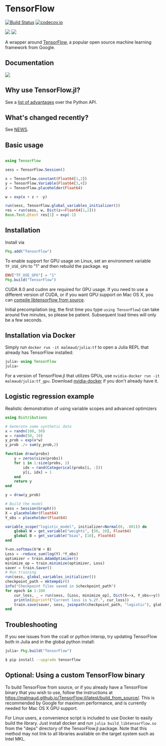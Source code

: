 # TensorFlow

[![Build Status](https://travis-ci.org/malmaud/TensorFlow.jl.svg?branch=master)](https://travis-ci.org/malmaud/TensorFlow.jl)
[![codecov.io](http://codecov.io/github/malmaud/TensorFlow.jl/coverage.svg?branch=master)](http://codecov.io/github/malmaud/TensorFlow.jl?branch=master)

[![](http://pkg.julialang.org/badges/TensorFlow_0.5.svg)](http://pkg.julialang.org/?pkg=TensorFlow)
[![](http://pkg.julialang.org/badges/TensorFlow_0.6.svg)](http://pkg.julialang.org/?pkg=TensorFlow)

A wrapper around [TensorFlow](https://www.tensorflow.org/), a popular open source machine learning framework from Google.

## Documentation

[![](https://img.shields.io/badge/docs-latest-blue.svg)](https://malmaud.github.io/TensorFlow.jl/latest)

## Why use TensorFlow.jl?

See a [list of advantages](https://github.com/malmaud/TensorFlow.jl/blob/master/docs/src/why_julia.md)
over the Python API.

## What's changed recently?

See [NEWS](https://github.com/malmaud/TensorFlow.jl/blob/master/NEWS.md).

## Basic usage

```julia

using TensorFlow

sess = TensorFlow.Session()

x = TensorFlow.constant(Float64[1,2])
y = TensorFlow.Variable(Float64[3,4])
z = TensorFlow.placeholder(Float64)

w = exp(x + z + -y)

run(sess, TensorFlow.global_variables_initializer())
res = run(sess, w, Dict(z=>Float64[1,2]))
Base.Test.@test res[1] ≈ exp(-1)
```

## Installation

Install via

```julia
Pkg.add("TensorFlow")
```

To enable support for GPU usage on Linux, set an environment variable `TF_USE_GPU` to "1" and then rebuild the package. eg

```julia
ENV["TF_USE_GPU"] = "1"
Pkg.build("TensorFlow")
```

CUDA 8.0 and cudnn are required for GPU usage.
If you need to use a different version of CUDA, or if you want GPU support on Mac OS X, you can [compile libtensorflow from source](#optional-building-the-tensorflow-library).

Initial precompilation (eg, the first time you type `using TensorFlow`) can take around five minutes, so please be patient. Subsequent load times will only be a few seconds.

## Installation via Docker

Simply run `docker run -it malmaud/julia:tf` to open a Julia REPL that already
has TensorFlow installed:

```julia
julia> using TensorFlow
julia>
```

For a version of TensorFlow.jl that utilizes GPUs, use `nvidia-docker run -it malmaud/julia:tf_gpu`.
Download [nvidia-docker](https://github.com/NVIDIA/nvidia-docker) if you don't
already have it.

## Logistic regression example

Realistic demonstration of using variable scopes and advanced optimizers

```julia
using Distributions

# Generate some synthetic data
x = randn(100, 50)
w = randn(50, 10)
y_prob = exp(x*w)
y_prob ./= sum(y_prob,2)

function draw(probs)
    y = zeros(size(probs))
    for i in 1:size(probs, 1)
        idx = rand(Categorical(probs[i, :]))
        y[i, idx] = 1
    end
    return y
end

y = draw(y_prob)

# Build the model
sess = Session(Graph())
X = placeholder(Float64)
Y_obs = placeholder(Float64)

variable_scope("logistic_model", initializer=Normal(0, .001)) do
    global W = get_variable("weights", [50, 10], Float64)
    global B = get_variable("bias", [10], Float64)
end

Y=nn.softmax(X*W + B)
Loss = -reduce_sum(log(Y).*Y_obs)
optimizer = train.AdamOptimizer()
minimize_op = train.minimize(optimizer, Loss)
saver = train.Saver()
# Run training
run(sess, global_variables_initializer())
checkpoint_path = mktempdir()
info("Checkpoint files saved in $checkpoint_path")
for epoch in 1:100
    cur_loss, _ = run(sess, [Loss, minimize_op], Dict(X=>x, Y_obs=>y))
    println(@sprintf("Current loss is %.2f.", cur_loss))
    train.save(saver, sess, joinpath(checkpoint_path, "logistic"), global_step=epoch)
end

```

## Troubleshooting

If you see issues from the ccall or python interop, try updating TensorFlow both in Julia and in the global python install:

```julia
julia> Pkg.build("TensorFlow")
```

```bash
$ pip install --upgrade tensorflow
```

## Optional: Using a custom TensorFlow binary

To build TensorFlow from source, or if you already have a TensorFlow binary that you wish to use, follow the instructions at https://malmaud.github.io/TensorFlow.jl/latest/build_from_source/. This is recommended by Google for maximum performance, and is currently needed for Mac OS X GPU support.

For Linux users, a convenience script is included to use Docker to easily build the library. Just install docker and run `julia build_libtensorflow.so` from the "deps" directory of the TensorFlow.jl package. Note that this method may not link to all libraries available on the target system such as Intel MKL.
